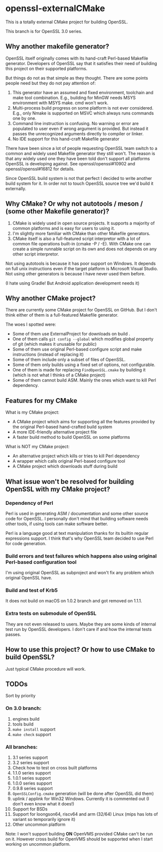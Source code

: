 ﻿# openssl-externalCMake

This is a totally external CMake project for building OpenSSL.

This branch is for OpenSSL 3.0 series.

## Why another makefile generator?

OpenSSL itself originally comes with its hand-craft Perl-based Makefile generator.
Developers of OpenSSL say that it satisfies their need of building this project on their supported platforms.

But things do not as that simple as they thought. There are some points people need but they do not pay attention of:

1. This generator have an assumed and fixed environment, toolchain and make tool combination. E.g., building for MinGW needs MSYS environment with MSYS make. cmd won't work.
1. Multi-process build progress on some platform is not ever considered. E.g., only Nmake is supported on MSVC which always runs commands one by one.
1. Command line instruction is confusing. No warning or error are populated to user even if wrong argument is provided. But instead it passes the unrecognized arguments directly to compiler or linker.
1. No IDE support for this hand-craft Makefile generator

There have been since a lot of people requesting OpenSSL team switch to a common and widely used Makefile generator they still won't.
The reason is that any widely used one they have been told don't support all platforms OpenSSL is developing against.
See openssl/openssl#10902 and openssl/openssl#16812 for details.

Since OpenSSL build system is not that perfect I decided to write another build system for it.
In order not to touch OpenSSL source tree we'd build it externally.

## Why CMake? Or why not autotools / meson / (some other Makefile generator)?

1. CMake is widely used in open source projects. It supports a majority of common platforms and is easy for users to using it.
1. I'm slightly more familiar with CMake than other Makefile generators.
1. CMake itself is also a full-featured script interpretor with a lot of common file operations built-in (cmake -P / -E). With CMake one can create a simple runnable script on its own and does not depends on any other script interpretor.

Not using autotools is because it has poor support on Windows. It depends on full unix instructions even if the target platform is Microsoft Visual Studio.
Not using other generators is because I have never used them before.

(I hate using Gradle! But Android application development needs it)

## Why another CMake project?

There are currently some CMake project for OpenSSL on GitHub.
But I don't think either of them is a full-featured Makefile generator.

The woes I spotted were:

- Some of them use ExternalProject for downloads on build .
- One of them calls `git config --global` which modifies global property of git (which makes it unusable for public)
- Some of them use original Perl-based configure script and make instructions (instead of replacing it)
- Some of them include only a subset of files of OpenSSL.
- Some of them only builds using a fixed set of options, not configurable.
- One of them is made for replacing `FindOpenSSL.cmake` by building it (which is not what I thinks of a CMake project)
- Some of them cannot build ASM. Mainly the ones which want to kill Perl dependency.

## Features for my CMake

What is my CMake project:

- A CMake project which aims for supporting all the features provided by the original Perl-based hand-crafted build system
- A more IDE-friendly alternative project file
- A faster build method to build OpenSSL on some platforms

What is NOT my CMake project:

- An alternative project which kills or tries to kill Perl dependency
- A wrapper which calls original Perl-based configure tool
- A CMake project which downloads stuff during build

## What issue won't be resolved for building OpenSSL with my CMake project?

### Dependency of Perl

Perl is used in generating ASM / documentation and some other source code for OpenSSL.
I personally don't mind that building software needs other tools, if using tools can make software better.

Perl is a language good at text manipulation thanks for its builtin regular expressions support.
I think that's why OpenSSL team decided to use Perl for code generation.

### Build errors and test failures which happens also using original Perl-based configuration tool

I'm using original OpenSSL as subproject and won't fix any problem which original OpenSSL have.

### Build and test of Krb5

It does not build on macOS on 1.0.2 branch and got removed on 1.1.1.

### Extra tests on submodule of OpenSSL

They are not even released to users. Maybe they are some kinds of internal test run by OpenSSL developers. I don't care if and how the internal tests passes.

## How to use this project? Or how to use CMake to build OpenSSL?

Just typical CMake procedure will work.

## TODOs

Sort by priority

### On 3.0 branch:

1. engines build
1. tools build
1. `make install` support
1. `make check` support

### All branches:

1. 3.1 series support
1. 3.2 series support
1. Check how to test on cross built platforms
1. 1.1.0 series support
1. 1.0.1 series support
1. 1.0.0 series support
1. 0.9.8 series support
1. `OpenSSLConfig.cmake` generation (will be done after OpenSSL did them)
1. uplink / applink for Win32 Windows. Currently it is commented out (I don't even know what it does!)
1. Support for BSDs
1. Support for loongson64, riscv64 and arm (32/64) Linux (mips has lots of variant so temporarily ignore it)
1. Other uncommon platform

Note: I won't support building **ON** OpenVMS provided CMake can't be run on it. However cross build for OpenVMS should be supported when I start working on uncommon platform.

